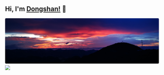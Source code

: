 <!--
 * @Author: DSCode
 * @Date: 2020-10-10 16:49:48
 * @Copyright 2020 DSCode
 * @Open Source License: MIT
 * @LastEditTime: 2020-12-09 12:01:21
 * @FilePath: \DsCodeStudio\README.md
 * @Description:
-->

## Hi, I'm [Dongshan!](https://github.dscode.top) 👋

![](./static/bg-1.jpg)
<a href="https://github-readme-stats.dscodestudio.vercel.app/api/top-langs/?username=DsCodeStudio&layout=compact&langs_count=10">
  <img
    align="center"
    src="https://github-readme-stats.dscodestudio.vercel.app/api/top-langs/?username=DsCodeStudio&layout=compact&langs_count=10&hide=javascript,html&hide_border=true"
  />
</a>
